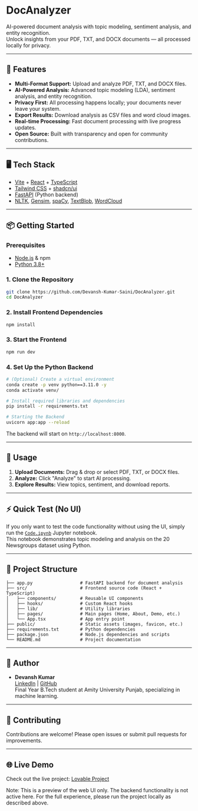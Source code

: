 # DocAnalyzer

AI-powered document analysis with topic modeling, sentiment analysis, and entity recognition.  
Unlock insights from your PDF, TXT, and DOCX documents — all processed locally for privacy.

---

## 🚀 Features

- **Multi-Format Support:** Upload and analyze PDF, TXT, and DOCX files.
- **AI-Powered Analysis:** Advanced topic modeling (LDA), sentiment analysis, and entity recognition.
- **Privacy First:** All processing happens locally; your documents never leave your system.
- **Export Results:** Download analysis as CSV files and word cloud images.
- **Real-time Processing:** Fast document processing with live progress updates.
- **Open Source:** Built with transparency and open for community contributions.

---

## 🖥️ Tech Stack

- [Vite](https://vitejs.dev/) + [React](https://react.dev/) + [TypeScript](https://www.typescriptlang.org/)
- [Tailwind CSS](https://tailwindcss.com/) + [shadcn/ui](https://ui.shadcn.com/)
- [FastAPI](https://fastapi.tiangolo.com/) (Python backend)
- [NLTK](https://www.nltk.org/), [Gensim](https://radimrehurek.com/gensim/), [spaCy](https://spacy.io/), [TextBlob](https://textblob.readthedocs.io/), [WordCloud](https://github.com/amueller/word_cloud)

---

## 📦 Getting Started

### Prerequisites

- [Node.js](https://nodejs.org/) & npm
- [Python 3.8+](https://www.python.org/)

### 1. Clone the Repository

```sh
git clone https://github.com/Devansh-Kumar-Saini/DocAnalyzer.git
cd DocAnalyzer
```

### 2. Install Frontend Dependencies

```sh
npm install
```

### 3. Start the Frontend

```sh
npm run dev
```

### 4. Set Up the Python Backend

```sh
# (Optional) Create a virtual environment
conda create -p venv python==3.11.0 -y
conda activate venv/

# Install required libraries and dependencies
pip install -r requirements.txt

# Starting the Backend
uvicorn app:app --reload
```

The backend will start on `http://localhost:8000`.

---

## 📝 Usage

1. **Upload Documents:** Drag & drop or select PDF, TXT, or DOCX files.
2. **Analyze:** Click "Analyze" to start AI processing.
3. **Explore Results:** View topics, sentiment, and download reports.

---
## ⚡ Quick Test (No UI)

If you only want to test the code functionality without using the UI, simply run the [`Code.ipynb`](./Code.ipynb) Jupyter notebook.  
This notebook demonstrates topic modeling and analysis on the 20 Newsgroups dataset using Python.

---

## 📂 Project Structure

```
├── app.py                  # FastAPI backend for document analysis
├── src/                    # Frontend source code (React + TypeScript)
│   ├── components/         # Reusable UI components
│   ├── hooks/              # Custom React hooks
│   ├── lib/                # Utility libraries
│   ├── pages/              # Main pages (Home, About, Demo, etc.)
│   └── App.tsx             # App entry point
├── public/                 # Static assets (images, favicon, etc.)
├── requirements.txt        # Python dependencies
├── package.json            # Node.js dependencies and scripts
└── README.md               # Project documentation
```

---

## 👤 Author

- **Devansh Kumar**  
  [LinkedIn](https://www.linkedin.com/in/devansh-kumar-b2b972261/) | [GitHub](https://github.com/Devansh-Kumar-Saini)  
  Final Year B.Tech student at Amity University Punjab, specializing in machine learning.

---

## 🤝 Contributing

Contributions are welcome! Please open issues or submit pull requests for improvements.

---

## 🌐 Live Demo

Check out the live project: 
[Lovable Project](https://lovable.dev/projects/4a3a9950-b7e4-448e-869a-5bc4aa44c09c)

Note: This is a preview of the web UI only. The backend functionality is not active here. For the full experience, please run the project locally as described above.


